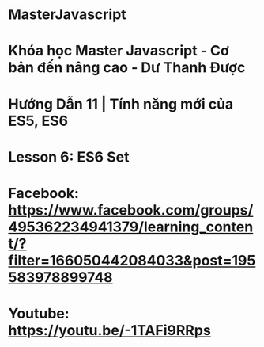 # MasterJavascript
# Khóa học Master Javascript - Cơ bản đến nâng cao - Dư Thanh Được

# Hướng Dẫn 11 | Tính năng mới của ES5, ES6
  # Lesson 6: ES6 Set
  # Facebook: https://www.facebook.com/groups/495362234941379/learning_content/?filter=166050442084033&post=195583978899748
  # Youtube: https://youtu.be/-1TAFi9RRps